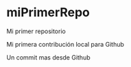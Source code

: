 # miPrimerRepo
Mi primer repositorio

Mi primera contribución local para Github

Un commit mas desde Github
